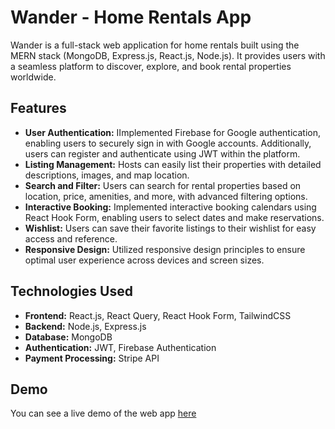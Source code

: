 # Wander - Home Rentals App

Wander is a full-stack web application for home rentals built using the MERN stack (MongoDB, Express.js, React.js, Node.js). It provides users with a seamless platform to discover, explore, and book rental properties worldwide.

## Features

- **User Authentication:** IImplemented Firebase for Google authentication, enabling users to securely sign in with Google accounts. Additionally, users can register and authenticate using JWT within the platform.
- **Listing Management:** Hosts can easily list their properties with detailed descriptions, images, and map location.
- **Search and Filter:** Users can search for rental properties based on location, price, amenities, and more, with advanced filtering options.
- **Interactive Booking:** Implemented interactive booking calendars using React Hook Form, enabling users to select dates and make reservations.
- **Wishlist:** Users can save their favorite listings to their wishlist for easy access and reference.
- **Responsive Design:** Utilized responsive design principles to ensure optimal user experience across devices and screen sizes.

## Technologies Used

- **Frontend:** React.js, React Query, React Hook Form, TailwindCSS
- **Backend:** Node.js, Express.js
- **Database:** MongoDB
- **Authentication:** JWT, Firebase Authentication
- **Payment Processing:** Stripe API

## Demo

You can see a live demo of the web app [here](https://wander-app.onrender.com/)
